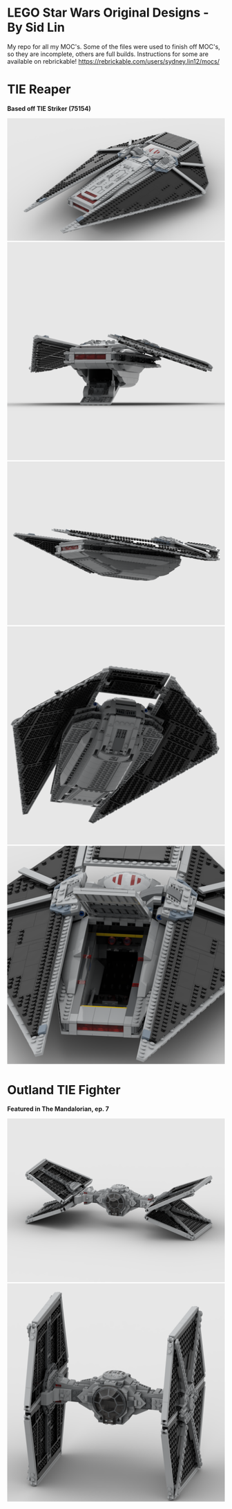 # LEGO Star Wars Original Designs - By Sid Lin
My repo for all my MOC's. 
Some of the files were used to finish off MOC's, so they are incomplete, others are full builds.
Instructions for some are available on rebrickable!
https://rebrickable.com/users/sydney.lin12/mocs/

# TIE Reaper
**Based off TIE Striker (75154)**
<p align="center">
<img src="Images/Tie Reaper V2.0.png"/>
<img src="Images/Tie Reaper Deployed.png"/>
<img src="Images/Tie Reaper Side Angle.png"/>
<img src="Images/Tie Reaper Back.png"/>
<img src="Images/Tie Reaper Interior.png"/>
</p>

# Outland TIE Fighter
**Featured in The Mandalorian, ep. 7**
<p align="center">
<img src="Gideon TIE.png"/>
<img src="Gideon TIE Regular.png"/>
</p>
